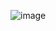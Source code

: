 ![image](https://user-images.githubusercontent.com/109297627/204151232-20e96f78-7215-4729-b306-fb28ef09f976.png)
